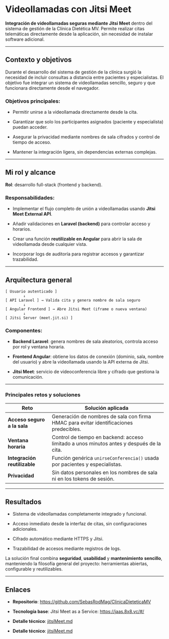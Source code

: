 # Videollamadas con Jitsi Meet

**Integración de videollamadas seguras mediante Jitsi Meet** dentro del sistema de gestión de la Clínica Dietética MV.
Permite realizar citas telemáticas directamente desde la aplicación, sin necesidad de instalar software adicional.

---

## Contexto y objetivos

Durante el desarrollo del sistema de gestión de la clínica surgió la necesidad de incluir consultas a distancia entre pacientes y especialistas.
El objetivo fue integrar un sistema de videollamadas sencillo, seguro y que funcionara directamente desde el navegador.

### Objetivos principales:

- Permitir unirse a la videollamada directamente desde la cita.

- Garantizar que solo los participantes asignados (paciente y especialista) puedan acceder.

- Asegurar la privacidad mediante nombres de sala cifrados y control de tiempo de acceso.

- Mantener la integración ligera, sin dependencias externas complejas.

---


## Mi rol y alcance

**Rol**: desarrollo full-stack (frontend y backend).

### Responsabilidades:

- Implementar el flujo completo de unión a videollamadas usando **Jitsi Meet External API**.

- Añadir validaciones en **Laravel (backend)** para controlar acceso y horarios.

- Crear una función **reutilizable en Angular** para abrir la sala de videollamada desde cualquier vista.

- Incorporar logs de auditoría para registrar accesos y garantizar trazabilidad.

---

## Arquitectura general

```text
[ Usuario autenticado ]
        ↓
[ API Laravel ] → Valida cita y genera nombre de sala seguro
        ↓
[ Angular Frontend ] → Abre Jitsi Meet (iframe o nueva ventana)
        ↓
[ Jitsi Server (meet.jit.si) ]
```

### Componentes:

- **Backend Laravel**: genera nombres de sala aleatorios, controla acceso por rol y ventana horaria.

- **Frontend Angular**: obtiene los datos de conexión (dominio, sala, nombre del usuario) y abre la videollamada usando la API externa de Jitsi.

- **Jitsi Meet**: servicio de videoconferencia libre y cifrado que gestiona la comunicación.

---

### Principales retos y soluciones

|Reto|Solución aplicada|
|----|-----------------|
|**Acceso seguro a la sala**|Generación de nombres de sala con firma HMAC para evitar identificaciones predecibles.|
|**Ventana horaria**|Control de tiempo en backend: acceso limitado a unos minutos antes y después de la cita.|
|**Integración reutilizable**|Función genérica ``unirseConferencia()`` usada por pacientes y especialistas.|
|**Privacidad**|Sin datos personales en los nombres de sala ni en los tokens de sesión.|

---

## Resultados

- Sistema de videollamadas completamente integrado y funcional.

- Acceso inmediato desde la interfaz de citas, sin configuraciones adicionales.

- Cifrado automático mediante HTTPS y Jitsi.

- Trazabilidad de accesos mediante registros de logs.

La solución final combina **seguridad**, **usabilidad** y **mantenimiento** **sencillo**, manteniendo la filosofía general del proyecto: herramientas abiertas, configurable y reutilizables.

---

## Enlaces

- **Repositorio**: https://github.com/SebasRodMag/ClinicaDieteticaMV

- **Tecnología base**: Jitsi Meet as a Service: https://jaas.8x8.vc/#/

- **Detalle técnico**: <a href="proyectos/detalle.html?src=content/JitsiMeet&title=Jitsi%20Meet">jitsiMeet.md</a>

- **Detalle técnico**: [jitsiMeet.md](proyectos/detalle.html?src=content/JitsiMeet&title=Jitsi%20Meet)